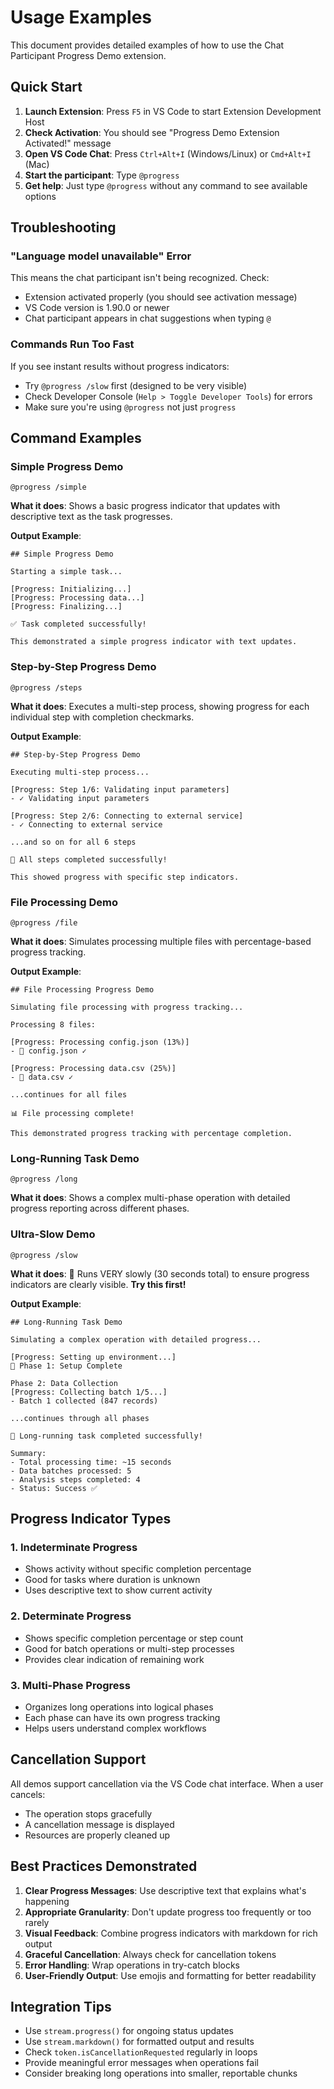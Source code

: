 # Usage Examples

This document provides detailed examples of how to use the Chat Participant Progress Demo extension.

## Quick Start

1. **Launch Extension**: Press `F5` in VS Code to start Extension Development Host
2. **Check Activation**: You should see "Progress Demo Extension Activated!" message
3. **Open VS Code Chat**: Press `Ctrl+Alt+I` (Windows/Linux) or `Cmd+Alt+I` (Mac)
4. **Start the participant**: Type `@progress` 
5. **Get help**: Just type `@progress` without any command to see available options

## Troubleshooting

### "Language model unavailable" Error
This means the chat participant isn't being recognized. Check:
- Extension activated properly (you should see activation message)
- VS Code version is 1.90.0 or newer
- Chat participant appears in chat suggestions when typing `@`

### Commands Run Too Fast
If you see instant results without progress indicators:
- Try `@progress /slow` first (designed to be very visible)
- Check Developer Console (`Help > Toggle Developer Tools`) for errors
- Make sure you're using `@progress` not just `progress`

## Command Examples

### Simple Progress Demo
```
@progress /simple
```
**What it does**: Shows a basic progress indicator that updates with descriptive text as the task progresses.

**Output Example**:
```
## Simple Progress Demo

Starting a simple task...

[Progress: Initializing...]
[Progress: Processing data...]
[Progress: Finalizing...]

✅ Task completed successfully!

This demonstrated a simple progress indicator with text updates.
```

### Step-by-Step Progress Demo
```
@progress /steps
```
**What it does**: Executes a multi-step process, showing progress for each individual step with completion checkmarks.

**Output Example**:
```
## Step-by-Step Progress Demo

Executing multi-step process...

[Progress: Step 1/6: Validating input parameters]
- ✓ Validating input parameters

[Progress: Step 2/6: Connecting to external service]
- ✓ Connecting to external service

...and so on for all 6 steps

🎉 All steps completed successfully!

This showed progress with specific step indicators.
```

### File Processing Demo
```
@progress /file
```
**What it does**: Simulates processing multiple files with percentage-based progress tracking.

**Output Example**:
```
## File Processing Progress Demo

Simulating file processing with progress tracking...

Processing 8 files:

[Progress: Processing config.json (13%)]
- 📁 config.json ✓

[Progress: Processing data.csv (25%)]
- 📁 data.csv ✓

...continues for all files

📊 File processing complete!

This demonstrated progress tracking with percentage completion.
```

### Long-Running Task Demo
```
@progress /long
```
**What it does**: Shows a complex multi-phase operation with detailed progress reporting across different phases.

### Ultra-Slow Demo
```
@progress /slow
```
**What it does**: 🐌 Runs VERY slowly (30 seconds total) to ensure progress indicators are clearly visible. **Try this first!**

**Output Example**:
```
## Long-Running Task Demo

Simulating a complex operation with detailed progress...

[Progress: Setting up environment...]
🔧 Phase 1: Setup Complete

Phase 2: Data Collection
[Progress: Collecting batch 1/5...]
- Batch 1 collected (847 records)

...continues through all phases

🚀 Long-running task completed successfully!

Summary:
- Total processing time: ~15 seconds
- Data batches processed: 5
- Analysis steps completed: 4
- Status: Success ✅
```

## Progress Indicator Types

### 1. Indeterminate Progress
- Shows activity without specific completion percentage
- Good for tasks where duration is unknown
- Uses descriptive text to show current activity

### 2. Determinate Progress
- Shows specific completion percentage or step count
- Good for batch operations or multi-step processes
- Provides clear indication of remaining work

### 3. Multi-Phase Progress
- Organizes long operations into logical phases
- Each phase can have its own progress tracking
- Helps users understand complex workflows

## Cancellation Support

All demos support cancellation via the VS Code chat interface. When a user cancels:
- The operation stops gracefully
- A cancellation message is displayed
- Resources are properly cleaned up

## Best Practices Demonstrated

1. **Clear Progress Messages**: Use descriptive text that explains what's happening
2. **Appropriate Granularity**: Don't update progress too frequently or too rarely
3. **Visual Feedback**: Combine progress indicators with markdown for rich output
4. **Graceful Cancellation**: Always check for cancellation tokens
5. **Error Handling**: Wrap operations in try-catch blocks
6. **User-Friendly Output**: Use emojis and formatting for better readability

## Integration Tips

- Use `stream.progress()` for ongoing status updates
- Use `stream.markdown()` for formatted output and results
- Check `token.isCancellationRequested` regularly in loops
- Provide meaningful error messages when operations fail
- Consider breaking long operations into smaller, reportable chunks
